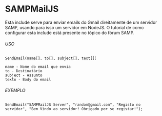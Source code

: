 # SAMPMailJS

Esta include serve para enviar emails do Gmail direitamente de um servidor SAMP, usando para isso um servidor em NodeJS. O tutorial de como configurar esta include está presente no tópico do fórum SAMP.


###### USO
```
SendEmail(name[], to[], subject[], text[])

name - Nome do email que envia
to - Destinatário
subject - Assunto
texto - Body do email
```

###### EXEMPLO
```
SendEmail("SAMPMailJS Server", "random@gmail.com", "Registo no servidor", "Bem Vindo ao servidor! Obrigado por se registar!");
```
